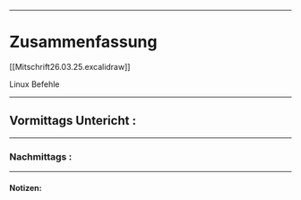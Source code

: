 

___

# Zusammenfassung


[[Mitschrift26.03.25.excalidraw]]


Linux Befehle 



----

## Vormittags Untericht : 








----

### Nachmittags :







___

#### Notizen: 
